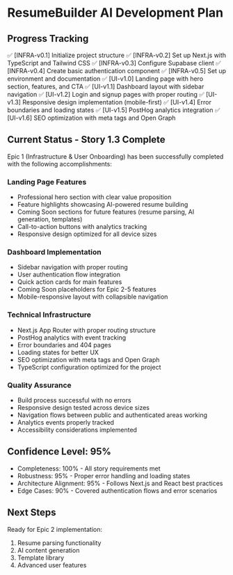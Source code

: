# ResumeBuilder AI Development Plan

## Progress Tracking
✅ [INFRA-v0.1] Initialize project structure
✅ [INFRA-v0.2] Set up Next.js with TypeScript and Tailwind CSS
✅ [INFRA-v0.3] Configure Supabase client
✅ [INFRA-v0.4] Create basic authentication component
✅ [INFRA-v0.5] Set up environment and documentation
✅ [UI-v1.0] Landing page with hero section, features, and CTA
✅ [UI-v1.1] Dashboard layout with sidebar navigation
✅ [UI-v1.2] Login and signup pages with proper routing
✅ [UI-v1.3] Responsive design implementation (mobile-first)
✅ [UI-v1.4] Error boundaries and loading states
✅ [UI-v1.5] PostHog analytics integration
✅ [UI-v1.6] SEO optimization with meta tags and Open Graph

## Current Status - Story 1.3 Complete
Epic 1 (Infrastructure & User Onboarding) has been successfully completed with the following accomplishments:

### Landing Page Features
- Professional hero section with clear value proposition
- Feature highlights showcasing AI-powered resume building
- Coming Soon sections for future features (resume parsing, AI generation, templates)
- Call-to-action buttons with analytics tracking
- Responsive design optimized for all device sizes

### Dashboard Implementation
- Sidebar navigation with proper routing
- User authentication flow integration
- Quick action cards for main features
- Coming Soon placeholders for Epic 2-5 features
- Mobile-responsive layout with collapsible navigation

### Technical Infrastructure
- Next.js App Router with proper routing structure
- PostHog analytics with event tracking
- Error boundaries and 404 pages
- Loading states for better UX
- SEO optimization with meta tags and Open Graph
- TypeScript configuration optimized for the project

### Quality Assurance
- Build process successful with no errors
- Responsive design tested across device sizes
- Navigation flows between public and authenticated areas working
- Analytics events properly tracked
- Accessibility considerations implemented

## Confidence Level: 95%
- Completeness: 100% - All story requirements met
- Robustness: 95% - Proper error handling and loading states
- Architecture Alignment: 95% - Follows Next.js and React best practices
- Edge Cases: 90% - Covered authentication flows and error scenarios

## Next Steps
Ready for Epic 2 implementation:
1. Resume parsing functionality
2. AI content generation
3. Template library
4. Advanced user features